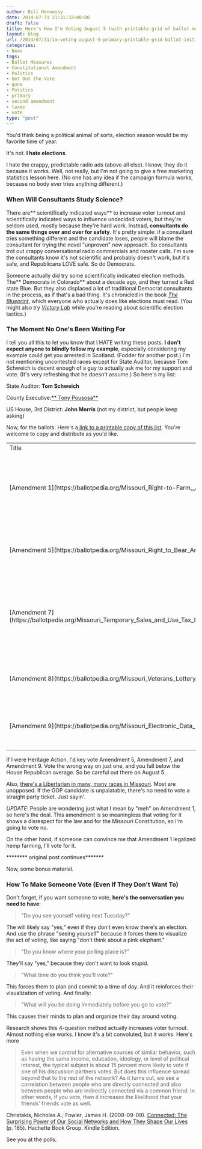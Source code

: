 ```yaml
---
author: Bill Hennessy
date: 2014-07-31 21:31:32+00:00
draft: false
title: Here's How I'm Voting August 5 (with printable grid of ballot measures) *Update*
layout: blog
url: /2014/07/31/im-voting-august-5-primary-printable-grid-ballot-initiatives/
categories:
- News
tags:
- Ballot Measures
- Constitutional Amendment
- Politics
- Get Out the Vote
- guns
- Politics
- primary
- second amendment
- taxes
- vote
type: "post"
---
```


You'd think being a political animal of sorts, election season would be my favorite time of year.

It's not. **I hate elections**.

I hate the crappy, predictable radio ads (above all else). I know, they do it because it works. Well, not really, but I'm not going to give a free marketing statistics lesson here. (No one has any idea if the campaign formula works, because no body ever tries anything different.)



### When Will Consultants Study Science?



There are** scientifically indicated ways** to increase voter turnout and scientifically indicated ways to influence undecided voters, but they're seldom used, mostly because they're hard work. Instead, **consultants do the same things over and over for safety**. It's pretty simple: if a consultant tries something different and the candidate loses, people will blame the consultant for trying the novel "unproven" new approach. So consultants trot out crappy conversational radio commercials and rooster calls. I'm sure the consultants know it's not scientific and probably doesn't work, but it's safe, and Republicans LOVE safe. So do Democrats.

Someone actually did try some scientifically indicated election methods. The** Democrats in Colorado** about a decade ago, and they turned a Red state Blue. But they also displaced a lot of traditional Democrat consultants in the process, as if that's a bad thing. It's chronicled in the book [_The Blueprint_](https://www.amazon.com/Blueprint-Democrats-Colorado-Republicans-Everywhere-ebook/dp/B003KN3IXA/ref=sr_1_3?ie=UTF8&qid=1406763909&sr=8-3&keywords=the+blueprint), which everyone who actually does like elections must read. (You might also try [_Victory Lab_](https://www.amazon.com/The-Victory-Lab-Campaigns-Issenberg/dp/B00C7G91LO/ref=sr_1_2?ie=UTF8&qid=1406764049&sr=8-2&keywords=victory+lab) while you're reading about scientific election tactics.)



### The Moment No One's Been Waiting For



I tell you all this to let you know that I HATE writing these posts. **I don't expect anyone to blindly follow my example**, especially considering my example could get you arrested in Scotland. (Fodder for another post.) I'm not mentioning uncontested races except for State Auditor, because Tom Schweich is decent enough of a guy to actually ask me for my support and vote. (It's very refreshing that he doesn't assume.) So here's my list:

State Auditor: **Tom Schweich**

County Executive:[** Tony Pousosa**](https://hennessysview.com/2014/03/25/tony-pousosa-county-executive/)

US House, 3rd District: **John Morris** (not my district, but people keep asking)

Now, for the ballots. Here's a[ link to a printable copy of this list](https://onedrive.live.com/redir?resid=67DE16C5796AAD35%216357). You're welcome to copy and distribute as you'd like.

<table width="842" >
<tbody >
<tr >

<td width="136" >Title
</td>

<td width="120" >Subject
</td>

<td width="196" >Description
</td>

<td width="104" >My Vote
</td>

<td width="286" >Comments
</td>
</tr>
<tr >

<td width="136" >[Amendment 1](https://ballotpedia.org/Missouri_Right-to-Farm,_Amendment_1_(August_2014))
</td>

<td width="120" >[Agriculture](https://ballotpedia.org/Food_and_agriculture_on_the_ballot)
</td>

<td width="196" >Guarantees farmers and ranchers the right to engage in their livelihoods, produce food for others
</td>

<td >MEH
</td>

<td width="286" >Don't get worked up about this one. I get the point of this amendment, but it's so vague and meaningless I expect the courts to rule it null and void.*
</td>
</tr>
<tr >

<td width="136" >[Amendment 5](https://ballotpedia.org/Missouri_Right_to_Bear_Arms,_Amendment_5_(August_2014))
</td>

<td width="120" >[Firearms](https://ballotpedia.org/Firearms_on_the_ballot)
</td>

<td width="196" >Establishes the right to keep and bear arms, ammunition and accessories
</td>

<td >YES
</td>

<td width="286" >This is a great amendment. Good job, Ron Calzone.
</td>
</tr>
<tr >

<td width="136" >[Amendment 7](https://ballotpedia.org/Missouri_Temporary_Sales_and_Use_Tax_Increase_for_Transportation,_Amendment_7_(August_2014))
</td>

<td width="120" >[Taxes](https://ballotpedia.org/Taxes_on_the_ballot)
</td>

<td width="196" >Increases state sales and use taxes for 10 years to fund transportation projects
</td>

<td >**NO**
</td>

<td width="286" >[Missouri has the seventh or eighth best roads in the country](https://hennessysview.com/2014/07/26/francis-slay-wont-tell-missouri-roads/), and this money won't go to repair roads and bridges, anyway. [It's been earmarked for parks, greenways, bike paths, and airports.](https://hennessysview.com/2014/07/15/francis-slay-destroys-transportation-sales-tax-trying-support/)
</td>
</tr>
<tr >

<td width="136" >[Amendment 8](https://ballotpedia.org/Missouri_Veterans_Lottery_Ticket,_Amendment_8_(August_2014))
</td>

<td width="120" >[Lottery](https://ballotpedia.org/Lottery_on_the_ballot)
</td>

<td width="196" >Creates new lottery ticket with profits going toward veterans' programs
</td>

<td >NO
</td>

<td width="286" >I'm a veteran. Veterans are great. But lotteries are regressive taxes designed to fool people who can't do math. Have the courage to raise a tax or don't. Stop tricking people.
</td>
</tr>
<tr >

<td width="136" >[Amendment 9](https://ballotpedia.org/Missouri_Electronic_Data_Protection,_Amendment_9_(August_2014))
</td>

<td width="120" >[Civil Rights](https://ballotpedia.org/Civil_rights_on_the_ballot)
</td>

<td width="196" >Protects electronic data from unreasonable searches and seizures
</td>

<td >**YES**
</td>

<td width="286" >This amendment might not stop the NSA, but[ I'm voting for it, anyway](https://hennessysview.com/2014/07/24/can-reclaim-4th-amendment-5th-august/).
</td>
</tr>
</tbody>
</table>

If I were Heritage Action, I'd key vote Amendment 5, Amendment 7, and Amendment 9. Vote the wrong way on just one, and you fall below the House Republican average. So be careful out there on August 5.

Also, [there's a Libertarian in many, many races in Missouri](https://hennessysview.com/2014/06/29/7-missouri-candidates-one-told/). Most are unopposed. If the GOP candidate is unpalatable, there's no need to vote a straight party ticket. Just sayin'.

_UPDATE_: People are wondering just what I mean by "meh" on Amendment 1, so here's the deal. This amendment is so meaningless that voting for it shows a disrespect for the law and for the Missouri Constitution, so I'm going to vote no.

On the other hand, if someone can convince me that Amendment 1 legalized hemp farming, I'll vote for it.

******** original post continues*******

Now, some bonus material.



### How To Make Someone Vote (Even If They Don't Want To)



Don't forget, if you want someone to vote, **here's the conversation you need to have**:



> "Do you see yourself voting next Tuesday?"



The will likely say "yes," even if they don't even know there's an election. And use the phrase "seeing yourself" because it forces them to visualize the act of voting, like saying "don't think about a pink elephant."



> "Do you know where your polling place is?"



They'll say "yes," because they don't want to look stupid.



> "What time do you think you'll vote?"



This forces them to plan and commit to a time of day. And it reinforces their visualization of voting. And finally:



> "What will you be doing immediately before you go to vote?"



This causes their minds to plan and organize their day around voting.

Research shows this 4-question method actually increases voter turnout. Almost nothing else works. I know it's a bit convoluted, but it works. Here's more



> Even when we control for alternative sources of similar behavior, such as having the same income, education, ideology, or level of political interest, the typical subject is about 15 percent more likely to vote if one of his discussion partners votes. But does this influence spread beyond that to the rest of the network? As it turns out, we see a correlation between people who are directly connected and also between people who are indirectly connected via a common friend. In other words, if you vote, then it increases the likelihood that your friends’ friends vote as well.

Christakis, Nicholas A.; Fowler, James H. (2009-09-09). [Connected: The Surprising Power of Our Social Networks and How They Shape Our Lives](https://www.amazon.com/Connected-Surprising-Power-Social-Networks-ebook/dp/B002OFVO5Y/ref=sr_1_1?ie=UTF8&qid=1406765428&sr=8-1&keywords=connected) (p. 185). Hachette Book Group. Kindle Edition.



See you at the polls.
